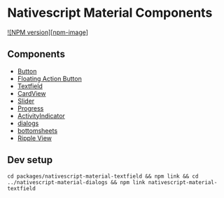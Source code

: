# Nativescript Material Components

[//]: # ([![Build Status][build-status]][build-url])
[![NPM version][npm-image]][npm-url]

[npm-url]:https://npmjs.org/package/nativescript-material-components



## Components
* [Button](./packages/nativescript-material-button/README.md)
* [Floating Action Button](./packages/nativescript-material-floatingactionbutton/README.md)
* [Textfield](./packages/nativescript-material-textfield/README.md)
* [CardView](./packages/nativescript-material-cardview/README.md)
* [Slider](./packages/nativescript-material-slider/README.md)
* [Progress](./packages/nativescript-material-progress/README.md)
* [ActivityIndicator](./packages/nativescript-material-activityindicator/README.md)
* [dialogs](./packages/nativescript-material-dialogs/README.md)
* [bottomsheets](./packages/nativescript-material-bottomsheet/README.md)
* [Ripple View](./packages/nativescript-material-ripple/README.md)

## Dev setup

```cd packages/nativescript-material-textfield && npm link && cd ../nativescript-material-dialogs && npm link nativescript-material-textfield```
